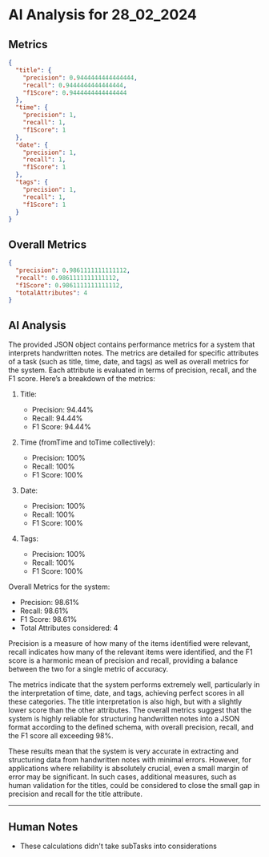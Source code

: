 # AI Analysis for 28_02_2024

## Metrics

```json
{
  "title": {
    "precision": 0.9444444444444444,
    "recall": 0.9444444444444444,
    "f1Score": 0.9444444444444444
  },
  "time": {
    "precision": 1,
    "recall": 1,
    "f1Score": 1
  },
  "date": {
    "precision": 1,
    "recall": 1,
    "f1Score": 1
  },
  "tags": {
    "precision": 1,
    "recall": 1,
    "f1Score": 1
  }
}
```

## Overall Metrics

```json
{
  "precision": 0.9861111111111112,
  "recall": 0.9861111111111112,
  "f1Score": 0.9861111111111112,
  "totalAttributes": 4
}
```

## AI Analysis

The provided JSON object contains performance metrics for a system that interprets handwritten notes. The metrics are detailed for specific attributes of a task (such as title, time, date, and tags) as well as overall metrics for the system. Each attribute is evaluated in terms of precision, recall, and the F1 score. Here’s a breakdown of the metrics:

1. Title:

   - Precision: 94.44%
   - Recall: 94.44%
   - F1 Score: 94.44%

2. Time (fromTime and toTime collectively):

   - Precision: 100%
   - Recall: 100%
   - F1 Score: 100%

3. Date:

   - Precision: 100%
   - Recall: 100%
   - F1 Score: 100%

4. Tags:
   - Precision: 100%
   - Recall: 100%
   - F1 Score: 100%

Overall Metrics for the system:

- Precision: 98.61%
- Recall: 98.61%
- F1 Score: 98.61%
- Total Attributes considered: 4

Precision is a measure of how many of the items identified were relevant, recall indicates how many of the relevant items were identified, and the F1 score is a harmonic mean of precision and recall, providing a balance between the two for a single metric of accuracy.

The metrics indicate that the system performs extremely well, particularly in the interpretation of time, date, and tags, achieving perfect scores in all these categories. The title interpretation is also high, but with a slightly lower score than the other attributes. The overall metrics suggest that the system is highly reliable for structuring handwritten notes into a JSON format according to the defined schema, with overall precision, recall, and the F1 score all exceeding 98%.

These results mean that the system is very accurate in extracting and structuring data from handwritten notes with minimal errors. However, for applications where reliability is absolutely crucial, even a small margin of error may be significant. In such cases, additional measures, such as human validation for the titles, could be considered to close the small gap in precision and recall for the title attribute.

---

## Human Notes

- These calculations didn't take subTasks into considerations
